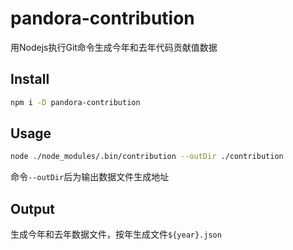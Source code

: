 # pandora-contribution
用Nodejs执行Git命令生成今年和去年代码贡献值数据


## Install

```bash
npm i -D pandora-contribution
``` 

## Usage

```bash
node ./node_modules/.bin/contribution --outDir ./contribution
``` 

命令`--outDir`后为输出数据文件生成地址


## Output

生成今年和去年数据文件，按年生成文件`${year}.json`
